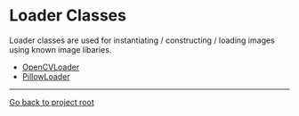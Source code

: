 # Loader Classes

Loader classes are used for instantiating / constructing / loading images using known image libaries.

- [OpenCVLoader](https://github.com/allanchua101/ipynta/blob/main/docs/loaders/OpenCVLoader.md)
- [PillowLoader](https://github.com/allanchua101/ipynta/blob/main/docs/loaders/PillowLoader.md)

---
[Go back to project root](https://github.com/allanchua101/ipynta)
